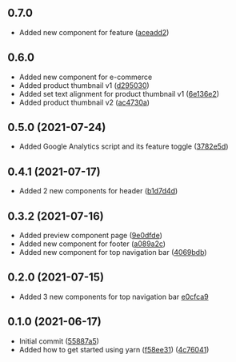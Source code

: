 ## 0.7.0

- Added new component for feature ([aceadd2](https://github.com/madebyais/nextjs-antd-tailwindcss/commit/aceadd2d62bfba2e26ea1d70c4186b6be7240e87))


## 0.6.0

- Added new component for e-commerce
- Added product thumbnail v1 ([d295030](https://github.com/madebyais/nextjs-antd-tailwindcss/commit/d2950307d013d1a945313592cae75a10166aaf45))
- Added set text alignment for product thumbnail v1 ([6e136e2](https://github.com/madebyais/nextjs-antd-tailwindcss/commit/6e136e2dd7930a5eba02cde0cbaf75f2d38e9e7e))
- Added product thumbnail v2 ([ac4730a](https://github.com/madebyais/nextjs-antd-tailwindcss/commit/ac4730a022c9ed0abf0432e05ba54f4ad4065b10))

## 0.5.0 (2021-07-24)

- Added Google Analytics script and its feature toggle ([3782e5d](https://github.com/madebyais/nextjs-antd-tailwindcss/commit/3782e5d855da5becda45b95e0c3642e18b264639))

## 0.4.1 (2021-07-17)

- Added 2 new components for header ([b1d7d4d](https://github.com/madebyais/nextjs-antd-tailwindcss/commit/b1d7d4d7761bd21add28a186489b48c17b595085))

## 0.3.2 (2021-07-16)

- Added preview component page ([9e0dfde](https://github.com/madebyais/nextjs-antd-tailwindcss/commit/9e0dfde5f91f9aa424a39259ba89c9c0a4b677ce))
- Added new component for footer ([a089a2c](https://github.com/madebyais/nextjs-antd-tailwindcss/commit/a089a2cb9daadded3ac1e55750096e5ff6732037))
- Added new component for top navigation bar ([4069bdb](https://github.com/madebyais/nextjs-antd-tailwindcss/commit/4069bdb5086c30122095483171828aa665db5e69))

## 0.2.0 (2021-07-15)

- Added 3 new components for top navigation bar [e0cfca9](https://github.com/madebyais/nextjs-antd-tailwindcss/commit/e0cfca950542adb7011e972f8cd7a08b540a318d)

## 0.1.0 (2021-06-17)

- Initial commit ([55887a5](https://github.com/madebyais/nextjs-antd-tailwindcss/commit/55887a58bffe9d572206c3f957a30d700723bf5c))
- Added how to get started using yarn ([f58ee31](https://github.com/madebyais/nextjs-antd-tailwindcss/commit/f58ee31e5e234555e591e9f5768a92a37de4b346)) ([4c76041](https://github.com/madebyais/nextjs-antd-tailwindcss/commit/4c76041d75c3e65257ab0b5db56e8afe059bc669))
